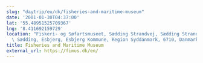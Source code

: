 ```yaml
---
slug: "daytrip/eu/dk/fisheries-and-maritime-museum"
date: '2001-01-30T04:37:00'
lat: '55.48951525709367'
lng: '8.411692159729'
location: "Fiskeri- og Søfartsmuseet, Sædding Strandvej, Sædding Strand,\
  \ Sædding, Esbjerg, Esbjerg Kommune, Region Syddanmark, 6710, Danmark"
title: Fisheries and Maritime Museum
external_url: https://fimus.dk/en/
---
```



